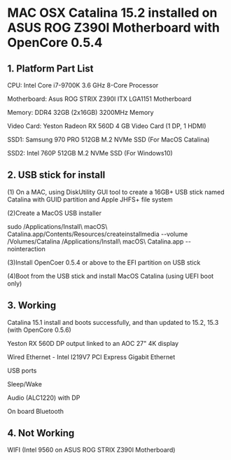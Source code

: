 # MAC OSX Catalina 15.2 installed on ASUS ROG Z390I Motherboard with OpenCore 0.5.4

## 1. Platform Part List

  CPU:	Intel  Core i7-9700K 3.6 GHz 8-Core Processor

  Motherboard:	Asus ROG STRIX Z390I ITX LGA1151 Motherboard

  Memory:	DDR4 32GB (2x16GB) 3200MHz Memory

  Video Card:	Yeston  Radeon RX 560D 4 GB Video Card (1 DP, 1 HDMI)

  SSD1:  Samsung 970 PRO 512GB M.2 NVMe SSD (For MacOS Catalina)

  SSD2:  Intel 760P 512GB M.2 NVMe SSD (For Windows10)

## 2. USB stick for install

  (1) On a MAC, using DiskUtility GUI tool to create a 16GB+ USB stick named Catalina with GUID partition and Apple JHFS+ file system

  (2)Create a MacOS USB installer

  sudo /Applications/Install\ macOS\ Catalina.app/Contents/Resources/createinstallmedia --volume /Volumes/Catalina /Applications/Install\ macOS\ Catalina.app --nointeraction

  (3)Install OpenCoer 0.5.4 or above to the EFI partition on USB stick

  (4)Boot from the USB stick and install MacOS Catalina (using UEFI boot only)

## 3. Working

  Catalina 15.1 install and boots successfully, and than updated to 15.2, 15.3 (with OpenCore 0.5.6)

  Yeston RX 560D DP output linked to an AOC 27" 4K display

  Wired Ethernet - Intel I219V7 PCI Express Gigabit Ethernet

  USB ports

  Sleep/Wake

  Audio (ALC1220) with DP 

  On board Bluetooth

## 4. Not Working

  WIFI (Intel 9560 on ASUS ROG STRIX Z390I Motherboard)
